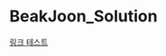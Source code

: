 # BeakJoon_Solution

[링크 테스트](https://github.com/kazzha/BeakJoon_Solution/blob/master/%ED%8F%B4%EB%8D%94%ED%85%8C%EC%8A%A4%ED%8A%B8/1008.cpp)
